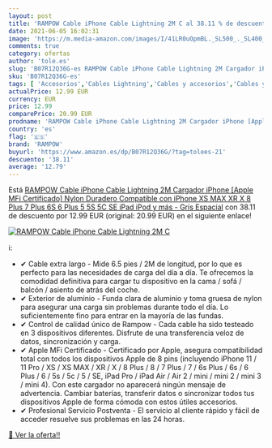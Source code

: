 ```yaml
---
layout: post
title: 'RAMPOW Cable iPhone Cable Lightning 2M C al 38.11 % de descuento'
date: 2021-06-05 16:02:31
image: 'https://m.media-amazon.com/images/I/41LR0uOpmBL._SL500_._SL400_.jpg'
comments: true
category: ofertas
author: 'tole.es'
slug: 'B07R12Q36G-es RAMPOW Cable iPhone Cable Lightning 2M Cargador iPhone...'
sku: 'B07R12Q36G-es'
tags: [ 'Accesorios','Cables Lightning','Cables y accesorios','Cables y conectores','Informática','ipad','iphone','ipod','rampow', ]
actualPrice: 12.99 EUR
currency: EUR
price: 12.99
comparePrice: 20.99 EUR
prodname: 'RAMPOW Cable iPhone Cable Lightning 2M Cargador iPhone [Apple MFi Certificado] Nylon Duradero Compatible con iPhone XS MAX XR X 8 Plus 7 Plus 6S 6 Plus 5 5S 5C SE iPad iPod y más - Gris Espacial'
country: 'es'
flag: '🇪🇸'
brand: 'RAMPOW'
buyurl: 'https://www.amazon.es/dp/B07R12Q36G/?tag=tolees-21'
descuento: '38.11'
average: '12.79'
---
```


Está [RAMPOW Cable iPhone Cable Lightning 2M Cargador iPhone [Apple MFi Certificado] Nylon Duradero Compatible con iPhone XS MAX XR X 8 Plus 7 Plus 6S 6 Plus 5 5S 5C SE iPad iPod y más - Gris Espacial](https://www.amazon.es/dp/B07R12Q36G/?tag=tolees-21) con 38.11 de descuento por 12.99 EUR (original: 20.99 EUR) en el siguiente enlace!

[![RAMPOW Cable iPhone Cable Lightning 2M C](https://m.media-amazon.com/images/I/41LR0uOpmBL._SL500_._SL400_.jpg)](https://www.amazon.es/dp/B07R12Q36G/?tag=tolees-21)

ℹ️:

- ✔ Cable extra largo - Mide 6.5 pies / 2M de longitud, por lo que es perfecto para las necesidades de carga del día a día. Te ofrecemos la comodidad definitiva para cargar tu dispositivo en la cama / sofá / balcón / asiento de atrás del coche.
- ✔ Exterior de aluminio - Funda clara de aluminio y toma gruesa de nylon para asegurar una carga sin problemas durante todo el día. Lo suficientemente fino para entrar en la mayoría de las fundas.
- ✔ Control de calidad único de Rampow - Cada cable ha sido testeado en 3 dispositivos diferentes. Disfrute de una transferencia veloz de datos, sincronización y carga.
- ✔ Apple MFi Certificado - Certificado por Apple, asegura compatibilidad total con todos los dispositivos Apple de 8 pins (incluyendo iPhone 11 / 11 Pro / XS / XS MAX / XR / X / 8 Plus / 8 / 7 Plus / 7 / 6s Plus / 6s / 6 Plus / 6 / 5s / 5c / 5 / SE, iPad Pro / iPad Air / Air 2 / mini / mini 2 / mini 3 / mini 4). Con este cargador no aparecerá ningún mensaje de advertencia. Cambiar baterías, transferir datos o sincronizar todos tus dispositivos Apple de forma cómoda con estos útiles accesorios.
- ✔ Profesional Servicio Postventa - El servicio al cliente rápido y fácil de acceder resuelve sus problemas en las 24 horas.

[🛒 Ver la oferta!!](https://www.amazon.es/dp/B07R12Q36G/?tag=tolees-21)
